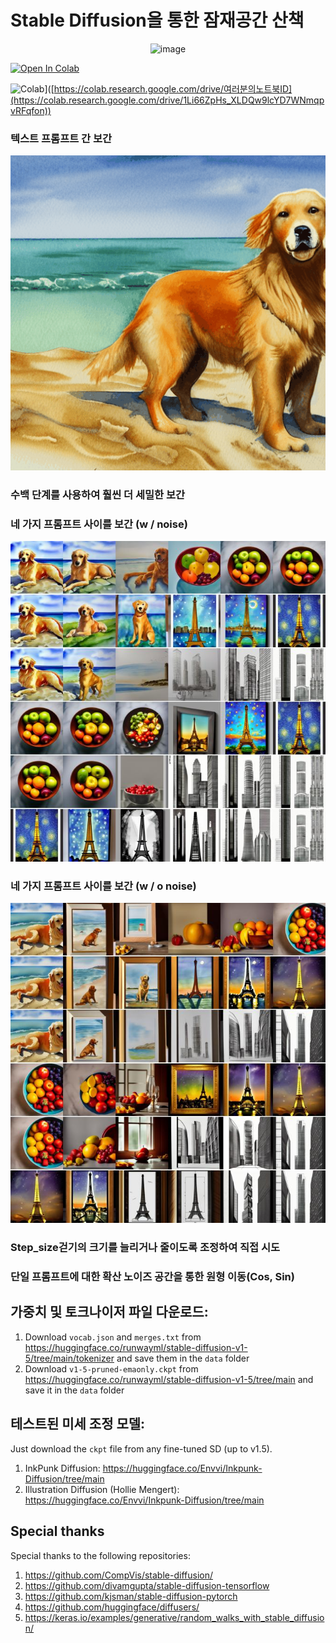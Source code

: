# Stable Diffusion을 통한 잠재공간 산책

<p align="center"><img src="https://github.com/ugiugi0823/pytorch-stable-diffusion-korean/assets/106899647/d10881c1-391e-4599-b2b5-b40b570e75e6" alt="image"></p>




[![Open In Colab](https://colab.research.google.com/img/colab_favicon.ico)](https://colab.research.google.com/drive/여러분의노트북ID)


![Colab](https://colab.research.google.com/img/colab_favicon.ico)]([https://colab.research.google.com/drive/여러분의노트북ID](https://colab.research.google.com/drive/1Li66ZpHs_XLDQw9lcYD7WNmqpvRFqfon))




### 텍스트 프롬프트 간 보간
<p align="center">
  <img src="./sd/src/P1.gif" alt="P1">
</p>


### 수백 단계를 사용하여 훨씬 더 세밀한 보간

### 네 가지 프롬프트 사이를 보간 (w / noise)
<p align="center">
  <img src="./sd/src/P3.jpg" alt="P3">
</p>

### 네 가지 프롬프트 사이를 보간 (w / o noise)
<p align="center">
  <img src="./sd/src/P4.jpg" alt="P4">
</p>

### Step_size걷기의 크기를 늘리거나 줄이도록 조정하여 직접 시도



###  단일 프롬프트에 대한 확산 노이즈 공간을 통한 원형 이동(Cos, Sin)





## 가중치 및 토크나이저 파일 다운로드:

1. Download `vocab.json` and `merges.txt` from https://huggingface.co/runwayml/stable-diffusion-v1-5/tree/main/tokenizer and save them in the `data` folder
2. Download `v1-5-pruned-emaonly.ckpt` from https://huggingface.co/runwayml/stable-diffusion-v1-5/tree/main and save it in the `data` folder

## 테스트된 미세 조정 모델:

Just download the `ckpt` file from any fine-tuned SD (up to v1.5).

1. InkPunk Diffusion: https://huggingface.co/Envvi/Inkpunk-Diffusion/tree/main
2. Illustration Diffusion (Hollie Mengert): https://huggingface.co/Envvi/Inkpunk-Diffusion/tree/main

## Special thanks

Special thanks to the following repositories:

1. https://github.com/CompVis/stable-diffusion/
1. https://github.com/divamgupta/stable-diffusion-tensorflow
1. https://github.com/kjsman/stable-diffusion-pytorch
1. https://github.com/huggingface/diffusers/
2. https://keras.io/examples/generative/random_walks_with_stable_diffusion/

